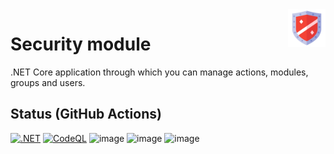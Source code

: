<img src="https://github.com/gabriel-rodriguezcastellini/securityModule/blob/main/img/Defense.png" alt="Security module logo" title="securityModule" align="right" height="60" />

# Security module

.NET Core application through which you can manage actions, modules, groups and users.

## Status (GitHub Actions)

[![.NET](https://github.com/gabriel-rodriguezcastellini/SecurityModule/actions/workflows/dotnet.yml/badge.svg)](https://github.com/gabriel-rodriguezcastellini/SecurityModule/actions/workflows/dotnet.yml) [![CodeQL](https://github.com/gabriel-rodriguezcastellini/SecurityModule/actions/workflows/codeql.yml/badge.svg)](https://github.com/gabriel-rodriguezcastellini/SecurityModule/actions/workflows/codeql.yml) 
![image](https://github.com/gabriel-rodriguezcastellini/SecurityModule/assets/42047270/1f74e25d-e5be-43ee-9f0b-57edd56b5276)
![image](https://github.com/gabriel-rodriguezcastellini/SecurityModule/assets/42047270/2251b25e-cb86-4b0a-be1b-d61c36de134b)
![image](https://github.com/gabriel-rodriguezcastellini/SecurityModule/assets/42047270/8af4db6c-ee66-486f-a8af-2fe9a6ffbc1b)
